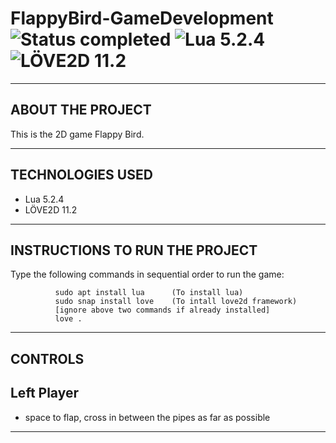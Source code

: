 # FlappyBird-GameDevelopment ![Status completed](https://img.shields.io/badge/Status-finished-2eb3c1.svg) ![Lua 5.2.4](https://img.shields.io/badge/Lua-5.2.4-red.svg) ![LÖVE2D 11.2](https://img.shields.io/badge/LÖVE2D-11.2-yellow.svg)
----------------------------
ABOUT THE PROJECT
----------------------------

This is the 2D game Flappy Bird.

----------------------------
TECHNOLOGIES USED
----------------------------

- Lua 5.2.4
- LÖVE2D 11.2

----------------------------
INSTRUCTIONS TO RUN THE PROJECT
----------------------------

Type the following commands in sequential order to run the game:

              sudo apt install lua      (To install lua)
              sudo snap install love    (To intall love2d framework)
              [ignore above two commands if already installed]
              love .               

----------------------------
CONTROLS
----------------------------
## Left Player

- space to flap, cross in between the pipes as far as possible

---------------------------
